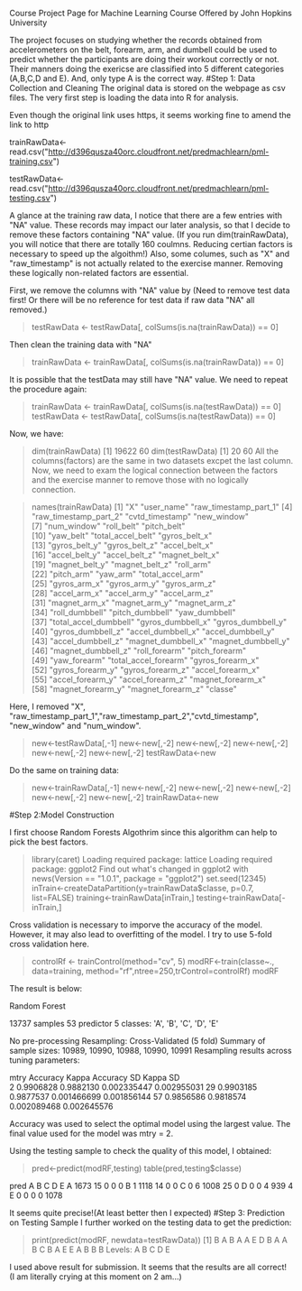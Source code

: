 Course Project Page for Machine Learning Course Offered by John Hopkins University

The project focuses on studying whether the records obtained from accelerometers on the belt, forearm, arm, and dumbell could be used to predict whether the participants are doing their workout correctly or not. Their manners doing the exericse are classified into 5 different categories (A,B,C,D and E). And, only type A is the correct way.
#Step 1: Data Collection and Cleaning
The original data is stored on the webpage as csv files. The very first step is loading the data into R for analysis.

Even though the original link uses https, it seems working fine to amend the link to http

trainRawData<-read.csv("http://d396qusza40orc.cloudfront.net/predmachlearn/pml-training.csv")

testRawData<-read.csv("http://d396qusza40orc.cloudfront.net/predmachlearn/pml-testing.csv")

A glance at the training raw data, I notice that there are  a few entries with "NA" value. These records may impact our later analysis, so that I decide to remove these factors containing "NA" value. (If you run dim(trainRawData), you will notice that there are totally 160 coulmns. Reducing certian factors is necessary to speed up the algoithm!) Also, some columes, such as "X" and "raw_timestamp" is not actually related to the exercise manner. Removing these logically non-related factors are essential.

First, we remove the columns with "NA" value by (Need to remove test data first! Or there will be no reference for test data if raw data "NA" all removed.)
> testRawData <- testRawData[, colSums(is.na(trainRawData)) == 0]

Then clean the training data with "NA"
> trainRawData <- trainRawData[, colSums(is.na(trainRawData)) == 0]

It is possible that the testData may still have "NA" value. We need to repeat the procedure again:
> trainRawData <- trainRawData[, colSums(is.na(testRawData)) == 0]
> testRawData <- testRawData[, colSums(is.na(testRawData)) == 0]

Now, we have:
> dim(trainRawData)
[1] 19622    60
> dim(testRawData)
[1] 20 60
All the columns(factors) are the same in two datasets excpet the last column. Now, we need to exam the logical connection between the factors and the exercise manner to remove those with no logically connection.

> names(trainRawData)
 [1] "X"                    "user_name"            "raw_timestamp_part_1"
 [4] "raw_timestamp_part_2" "cvtd_timestamp"       "new_window"          
 [7] "num_window"           "roll_belt"            "pitch_belt"          
[10] "yaw_belt"             "total_accel_belt"     "gyros_belt_x"        
[13] "gyros_belt_y"         "gyros_belt_z"         "accel_belt_x"        
[16] "accel_belt_y"         "accel_belt_z"         "magnet_belt_x"       
[19] "magnet_belt_y"        "magnet_belt_z"        "roll_arm"            
[22] "pitch_arm"            "yaw_arm"              "total_accel_arm"     
[25] "gyros_arm_x"          "gyros_arm_y"          "gyros_arm_z"         
[28] "accel_arm_x"          "accel_arm_y"          "accel_arm_z"         
[31] "magnet_arm_x"         "magnet_arm_y"         "magnet_arm_z"        
[34] "roll_dumbbell"        "pitch_dumbbell"       "yaw_dumbbell"        
[37] "total_accel_dumbbell" "gyros_dumbbell_x"     "gyros_dumbbell_y"    
[40] "gyros_dumbbell_z"     "accel_dumbbell_x"     "accel_dumbbell_y"    
[43] "accel_dumbbell_z"     "magnet_dumbbell_x"    "magnet_dumbbell_y"   
[46] "magnet_dumbbell_z"    "roll_forearm"         "pitch_forearm"       
[49] "yaw_forearm"          "total_accel_forearm"  "gyros_forearm_x"     
[52] "gyros_forearm_y"      "gyros_forearm_z"      "accel_forearm_x"     
[55] "accel_forearm_y"      "accel_forearm_z"      "magnet_forearm_x"    
[58] "magnet_forearm_y"     "magnet_forearm_z"     "classe"              

Here, I removed "X", "raw_timestamp_part_1","raw_timestamp_part_2","cvtd_timestamp", "new_window" and "num_window".
> new<-testRawData[,-1]
> new<-new[,-2]
> new<-new[,-2]
> new<-new[,-2]
> new<-new[,-2]
> new<-new[,-2]
> testRawData<-new

Do the same on training data:
> new<-trainRawData[,-1]
> new<-new[,-2]
> new<-new[,-2]
> new<-new[,-2]
> new<-new[,-2]
> new<-new[,-2]
> trainRawData<-new

#Step 2:Model Construction

I first choose Random Forests Algothrim since this algorithm can help to pick the best factors.

> library(caret)
Loading required package: lattice
Loading required package: ggplot2
Find out what's changed in ggplot2 with
news(Version == "1.0.1", package = "ggplot2")
> set.seed(12345)
> inTrain<-createDataPartition(y=trainRawData$classe, p=0.7, list=FALSE)
> training<-trainRawData[inTrain,]
> testing<-trainRawData[-inTrain,]

Cross validation is necessary to imporve the accuracy of the model. However, it may also lead to overfitting of the model. I try to use 5-fold cross validation here.
> controlRf <- trainControl(method="cv", 5)
> modRF<-train(classe~., data=training, method="rf",ntree=250,trControl=controlRf)
> modRF

The result is below:

Random Forest 

13737 samples
   53 predictor
    5 classes: 'A', 'B', 'C', 'D', 'E' 

No pre-processing
Resampling: Cross-Validated (5 fold) 
Summary of sample sizes: 10989, 10990, 10988, 10990, 10991 
Resampling results across tuning parameters:

  mtry  Accuracy   Kappa      Accuracy SD  Kappa SD   
   2    0.9906828  0.9882130  0.002335447  0.002955031
  29    0.9903185  0.9877537  0.001466699  0.001856144
  57    0.9856586  0.9818574  0.002089468  0.002645576

Accuracy was used to select the optimal model using  the largest value.
The final value used for the model was mtry = 2. 

Using the testing sample to check the quality of this model, I obtained:

> pred<-predict(modRF,testing)
> table(pred,testing$classe)
    
pred    A    B    C    D    E
   A 1673   15    0    0    0
   B    1 1118   14    0    0
   C    0    6 1008   25    0
   D    0    0    4  939    4
   E    0    0    0    0 1078

It seems quite precise!(At least better then I expected)
#Step 3: Prediction on Testing Sample
I further worked on the testing data to get the prediction:

> print(predict(modRF, newdata=testRawData))
 [1] B A B A A E D B A A B C B A E E A B B B
Levels: A B C D E

I used above result for submission. It seems that the results are all correct! (I am literally crying at this moment on 2 am...)

